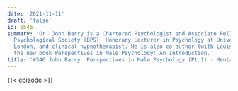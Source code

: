 ```yaml
---
date: '2021-11-11'
draft: 'false'
id: e546
summary: 'Dr. John Barry is a Chartered Psychologist and Associate Fellow of the British
  Psychological Society (BPS), Honorary Lecturer in Psychology at University College
  London, and clinical hypnotherapist. He is also co-author (with Louise Liddon) of
  the new book Perspectives in Male Psychology: An Introduction.'
title: '#546 John Barry: Perspectives in Male Psychology (Pt.1) - Mental Health'
---
```

{{< episode >}}
